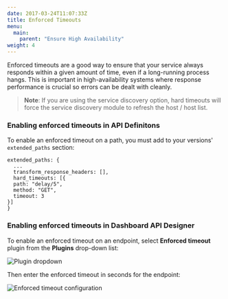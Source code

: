 ```yaml
---
date: 2017-03-24T11:07:33Z
title: Enforced Timeouts
menu:
  main:
    parent: "Ensure High Availability"
weight: 4 
---
```


Enforced timeouts are a good way to ensure that your service always responds within a given amount of time, even if a long-running process hangs. This is important in high-availability systems where response performance is crucial so errors can be dealt with cleanly.

> **Note**: If you are using the service discovery option, hard timeouts will force the service discovery module to refresh the host / host list.

### Enabling enforced timeouts in API Definitons

To enable an enforced timeout on a path, you must add to your versions' `extended_paths` section:

```{.copyWrapper}
extended_paths: {
  ...
  transform_response_headers: [],
  hard_timeouts: [{
  path: "delay/5",
  method: "GET",
  timeout: 3
}]
}
```

### Enabling enforced timeouts in Dashboard API Designer

To enable an enforced timeout on an endpoint, select **Enforced timeout** plugin from the **Plugins** drop-down list:

![Plugin dropdown](/docs/img/dashboard/system-management/enforced_timeouts_2.5.png)

Then enter the enforced timeout in seconds for the endpoint:

![Enforced timeout configuration](/docs/img/dashboard/system-management/enforced_timeouts_config_2.5.png)
